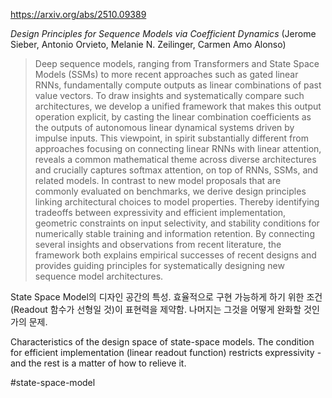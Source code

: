 https://arxiv.org/abs/2510.09389

*Design Principles for Sequence Models via Coefficient Dynamics* (Jerome Sieber, Antonio Orvieto, Melanie N. Zeilinger, Carmen Amo Alonso)

> Deep sequence models, ranging from Transformers and State Space Models (SSMs) to more recent approaches such as gated linear RNNs, fundamentally compute outputs as linear combinations of past value vectors. To draw insights and systematically compare such architectures, we develop a unified framework that makes this output operation explicit, by casting the linear combination coefficients as the outputs of autonomous linear dynamical systems driven by impulse inputs. This viewpoint, in spirit substantially different from approaches focusing on connecting linear RNNs with linear attention, reveals a common mathematical theme across diverse architectures and crucially captures softmax attention, on top of RNNs, SSMs, and related models. In contrast to new model proposals that are commonly evaluated on benchmarks, we derive design principles linking architectural choices to model properties. Thereby identifying tradeoffs between expressivity and efficient implementation, geometric constraints on input selectivity, and stability conditions for numerically stable training and information retention. By connecting several insights and observations from recent literature, the framework both explains empirical successes of recent designs and provides guiding principles for systematically designing new sequence model architectures.

State Space Model의 디자인 공간의 특성. 효율적으로 구현 가능하게 하기 위한 조건(Readout 함수가 선형일 것)이 표현력을 제약함. 나머지는 그것을 어떻게 완화할 것인가의 문제.

Characteristics of the design space of state-space models. The condition for efficient implementation (linear readout function) restricts expressivity - and the rest is a matter of how to relieve it.

#state-space-model 